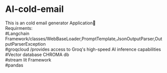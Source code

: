 # AI-cold-email
This is an cold email generator Application📧<br>
Requirments:<br>
#Langchain Framework/classes/WebBaseLoader,PromptTemplate,JsonOutputParser,OutputParserException<br>
#groqcloud /provides access to Groq's high-speed AI inference capabilities<br>
#Vector database CHROMA db<br>
#stream lit Framework<br>
#pandas
